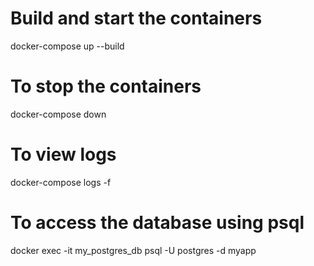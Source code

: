 # Build and start the containers
docker-compose up --build

# To stop the containers
docker-compose down

# To view logs
docker-compose logs -f

# To access the database using psql
docker exec -it my_postgres_db psql -U postgres -d myapp